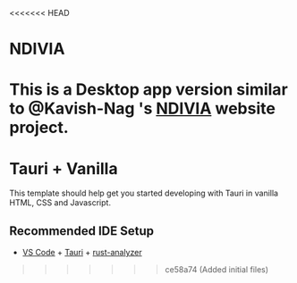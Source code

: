 <<<<<<< HEAD
# NDIVIA
This is a Desktop app version similar to @Kavish-Nag 's [NDIVIA](https://github.com/Kavish-Nag/NDIVIA) website project.
=======
# Tauri + Vanilla

This template should help get you started developing with Tauri in vanilla HTML, CSS and Javascript.

## Recommended IDE Setup

- [VS Code](https://code.visualstudio.com/) + [Tauri](https://marketplace.visualstudio.com/items?itemName=tauri-apps.tauri-vscode) + [rust-analyzer](https://marketplace.visualstudio.com/items?itemName=rust-lang.rust-analyzer)
>>>>>>> ce58a74 (Added initial files)
